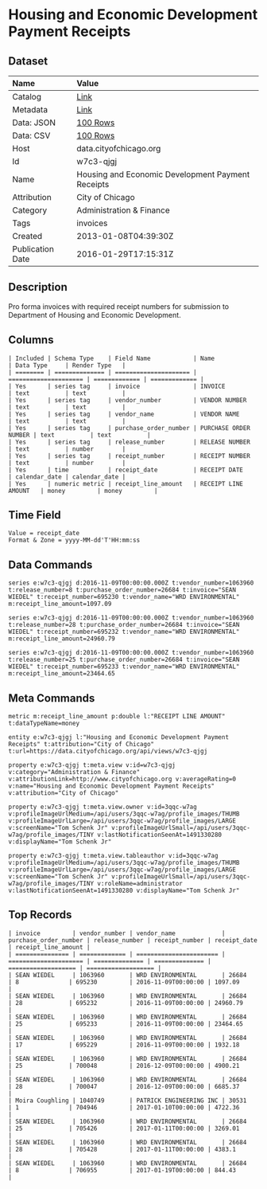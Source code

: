 # Housing and Economic Development Payment Receipts

## Dataset

| Name | Value |
| :--- | :---- |
| Catalog | [Link](https://catalog.data.gov/dataset/housing-and-economic-development-payment-receipts-67977) |
| Metadata | [Link](https://data.cityofchicago.org/api/views/w7c3-qjgj) |
| Data: JSON | [100 Rows](https://data.cityofchicago.org/api/views/w7c3-qjgj/rows.json?max_rows=100) |
| Data: CSV | [100 Rows](https://data.cityofchicago.org/api/views/w7c3-qjgj/rows.csv?max_rows=100) |
| Host | data.cityofchicago.org |
| Id | w7c3-qjgj |
| Name | Housing and Economic Development Payment Receipts |
| Attribution | City of Chicago |
| Category | Administration & Finance |
| Tags | invoices |
| Created | 2013-01-08T04:39:30Z |
| Publication Date | 2016-01-29T17:15:31Z |

## Description

Pro forma invoices with required receipt numbers for submission to Department of Housing and Economic Development.

## Columns

```ls
| Included | Schema Type    | Field Name            | Name                  | Data Type     | Render Type   |
| ======== | ============== | ===================== | ===================== | ============= | ============= |
| Yes      | series tag     | invoice               | INVOICE               | text          | text          |
| Yes      | series tag     | vendor_number         | VENDOR NUMBER         | text          | text          |
| Yes      | series tag     | vendor_name           | VENDOR NAME           | text          | text          |
| Yes      | series tag     | purchase_order_number | PURCHASE ORDER NUMBER | text          | text          |
| Yes      | series tag     | release_number        | RELEASE NUMBER        | text          | number        |
| Yes      | series tag     | receipt_number        | RECEIPT NUMBER        | text          | number        |
| Yes      | time           | receipt_date          | RECEIPT DATE          | calendar_date | calendar_date |
| Yes      | numeric metric | receipt_line_amount   | RECEIPT LINE AMOUNT   | money         | money         |
```

## Time Field

```ls
Value = receipt_date
Format & Zone = yyyy-MM-dd'T'HH:mm:ss
```

## Data Commands

```ls
series e:w7c3-qjgj d:2016-11-09T00:00:00.000Z t:vendor_number=1063960 t:release_number=8 t:purchase_order_number=26684 t:invoice="SEAN WIEDEL" t:receipt_number=695230 t:vendor_name="WRD ENVIRONMENTAL" m:receipt_line_amount=1097.09

series e:w7c3-qjgj d:2016-11-09T00:00:00.000Z t:vendor_number=1063960 t:release_number=28 t:purchase_order_number=26684 t:invoice="SEAN WIEDEL" t:receipt_number=695232 t:vendor_name="WRD ENVIRONMENTAL" m:receipt_line_amount=24960.79

series e:w7c3-qjgj d:2016-11-09T00:00:00.000Z t:vendor_number=1063960 t:release_number=25 t:purchase_order_number=26684 t:invoice="SEAN WIEDEL" t:receipt_number=695233 t:vendor_name="WRD ENVIRONMENTAL" m:receipt_line_amount=23464.65
```

## Meta Commands

```ls
metric m:receipt_line_amount p:double l:"RECEIPT LINE AMOUNT" t:dataTypeName=money

entity e:w7c3-qjgj l:"Housing and Economic Development Payment Receipts" t:attribution="City of Chicago" t:url=https://data.cityofchicago.org/api/views/w7c3-qjgj

property e:w7c3-qjgj t:meta.view v:id=w7c3-qjgj v:category="Administration & Finance" v:attributionLink=http://www.cityofchicago.org v:averageRating=0 v:name="Housing and Economic Development Payment Receipts" v:attribution="City of Chicago"

property e:w7c3-qjgj t:meta.view.owner v:id=3qqc-w7ag v:profileImageUrlMedium=/api/users/3qqc-w7ag/profile_images/THUMB v:profileImageUrlLarge=/api/users/3qqc-w7ag/profile_images/LARGE v:screenName="Tom Schenk Jr" v:profileImageUrlSmall=/api/users/3qqc-w7ag/profile_images/TINY v:lastNotificationSeenAt=1491330280 v:displayName="Tom Schenk Jr"

property e:w7c3-qjgj t:meta.view.tableauthor v:id=3qqc-w7ag v:profileImageUrlMedium=/api/users/3qqc-w7ag/profile_images/THUMB v:profileImageUrlLarge=/api/users/3qqc-w7ag/profile_images/LARGE v:screenName="Tom Schenk Jr" v:profileImageUrlSmall=/api/users/3qqc-w7ag/profile_images/TINY v:roleName=administrator v:lastNotificationSeenAt=1491330280 v:displayName="Tom Schenk Jr"
```

## Top Records

```ls
| invoice         | vendor_number | vendor_name             | purchase_order_number | release_number | receipt_number | receipt_date        | receipt_line_amount | 
| =============== | ============= | ======================= | ===================== | ============== | ============== | =================== | =================== | 
| SEAN WIEDEL     | 1063960       | WRD ENVIRONMENTAL       | 26684                 | 8              | 695230         | 2016-11-09T00:00:00 | 1097.09             | 
| SEAN WIEDEL     | 1063960       | WRD ENVIRONMENTAL       | 26684                 | 28             | 695232         | 2016-11-09T00:00:00 | 24960.79            | 
| SEAN WIEDEL     | 1063960       | WRD ENVIRONMENTAL       | 26684                 | 25             | 695233         | 2016-11-09T00:00:00 | 23464.65            | 
| SEAN WIEDEL     | 1063960       | WRD ENVIRONMENTAL       | 26684                 | 17             | 695229         | 2016-11-09T00:00:00 | 1932.18             | 
| SEAN WIEDEL     | 1063960       | WRD ENVIRONMENTAL       | 26684                 | 25             | 700048         | 2016-12-09T00:00:00 | 4900.21             | 
| SEAN WIEDEL     | 1063960       | WRD ENVIRONMENTAL       | 26684                 | 28             | 700047         | 2016-12-09T00:00:00 | 6685.37             | 
| Moira Coughling | 1040749       | PATRICK ENGINEERING INC | 30531                 | 1              | 704946         | 2017-01-10T00:00:00 | 4722.36             | 
| SEAN WIEDEL     | 1063960       | WRD ENVIRONMENTAL       | 26684                 | 25             | 705426         | 2017-01-11T00:00:00 | 3269.01             | 
| SEAN WIEDEL     | 1063960       | WRD ENVIRONMENTAL       | 26684                 | 28             | 705428         | 2017-01-11T00:00:00 | 4383.1              | 
| SEAN WIEDEL     | 1063960       | WRD ENVIRONMENTAL       | 26684                 | 8              | 706955         | 2017-01-19T00:00:00 | 844.43              | 
```